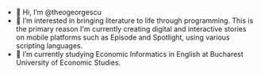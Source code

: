 - 👋 Hi, I’m @theogeorgescu
- 👀 I’m interested in bringing literature to life through programming. This is the primary reason I'm currently creating digital and interactive stories on mobile platforms such as Episode and Spotlight, using various scripting languages.
- 🌱 I’m currently studying Economic Informatics in English at Bucharest University of Economic Studies.

<!---
theogeorgescu/theogeorgescu is a ✨ special ✨ repository because its `README.md` (this file) appears on your GitHub profile.
You can click the Preview link to take a look at your changes.
--->
